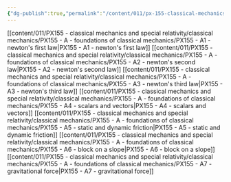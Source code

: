 ```yaml
---
{"dg-publish":true,"permalink":"/content/011/px-155-classical-mechanics-and-special-relativity/classical-mechanics/px-155-a-foundations-of-classical-mechanics/a-foundations-of-classical-mechanics/","noteIcon":"1","created":"2024-10-01T18:27:09.460+01:00","updated":"2024-11-26T19:53:28.900+00:00"}
---
```


[[content/011/PX155 - classical mechanics and special relativity/classical mechanics/PX155 - A - foundations of classical mechanics/PX155 - A1 - newton's first law\|PX155 - A1 - newton's first law]]
[[content/011/PX155 - classical mechanics and special relativity/classical mechanics/PX155 - A - foundations of classical mechanics/PX155 - A2 - newton's second law\|PX155 - A2 - newton's second law]]
[[content/011/PX155 - classical mechanics and special relativity/classical mechanics/PX155 - A - foundations of classical mechanics/PX155 - A3 - newton's third law\|PX155 - A3 - newton's third law]]
[[content/011/PX155 - classical mechanics and special relativity/classical mechanics/PX155 - A - foundations of classical mechanics/PX155 - A4 - scalars and vectors\|PX155 - A4 - scalars and vectors]]
[[content/011/PX155 - classical mechanics and special relativity/classical mechanics/PX155 - A - foundations of classical mechanics/PX155 - A5 - static and dynamic friction\|PX155 - A5 - static and dynamic friction]]
[[content/011/PX155 - classical mechanics and special relativity/classical mechanics/PX155 - A - foundations of classical mechanics/PX155 - A6 - block on a slope\|PX155 - A6 - block on a slope]]
[[content/011/PX155 - classical mechanics and special relativity/classical mechanics/PX155 - A - foundations of classical mechanics/PX155 - A7 - gravitational force\|PX155 - A7 - gravitational force]]
